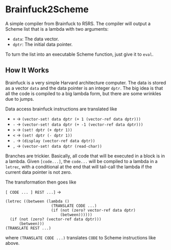 # Brainfuck2Scheme

A simple compiler from Brainfuck to R5RS. The compiler will output a Scheme
list that is a lambda with two arguments:

* `data`: The data vector.
* `dptr`: The initial data pointer.

To turn the list into an executable Scheme function, just give it to
`eval`.

## How It Works

Brainfuck is a very simple Harvard architecture computer. The data is
stored as a vector `data` and the data pointer is an integer `dptr`.
The big idea is that all the code is compiled to a big lambda form, but
there are some wrinkles due to jumps.

Data access brainfuck instructions are translated like

* `+` -> `(vector-set! data dptr (+ 1 (vector-ref data dptr)))`
* `-` -> `(vector-set! data dptr (+ -1 (vector-ref data dptr)))`
* `>` -> `(set! dptr (+ dptr 1))`
* `<` -> `(set! dptr (- dptr 1))`
* `.` -> `(display (vector-ref data dptr))`
* `,` -> `(vector-set! data dptr (read-char))`

Branches are trickier. Basically, all code that will be executed in a block
is in a lambda. Given `[code...]`, the `code...` will be compiled to a
lambda in a `letrec`, with a conditional at the end that will tail-call the
lambda if the current data pointer is not zero.

The transformation then goes like

`[ CODE ... ] REST ...]` ->

    (letrec ((between (lambda ()
                        (TRANSLATE CODE ...)
                        (if (not (zero? vector-ref data dptr)
                            (between))))))
      (if (not (zero? (vector-ref data dptr)))
          (between)))
    (TRANSLATE REST ...)

where `(TRANSLATE CODE ...)` translates `CODE` to Scheme instructions
like above.
